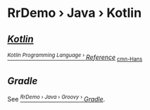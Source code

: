 # RrDemo › Java › Kotlin

## [*Kotlin*](http://kotlinlang.org/)
[<sup>*Kotlin Programming Language* › </sup>*Reference*](http://kotlinlang.org/docs/reference/)<sub> [cmn-Hans](http://kotlindoc.com/)</sub>

## *Gradle*
See [<sup>*RrDemo* › *Java* › *Groovy* › </sup>*Gradle*](../groovy/readme.md#gradle).
